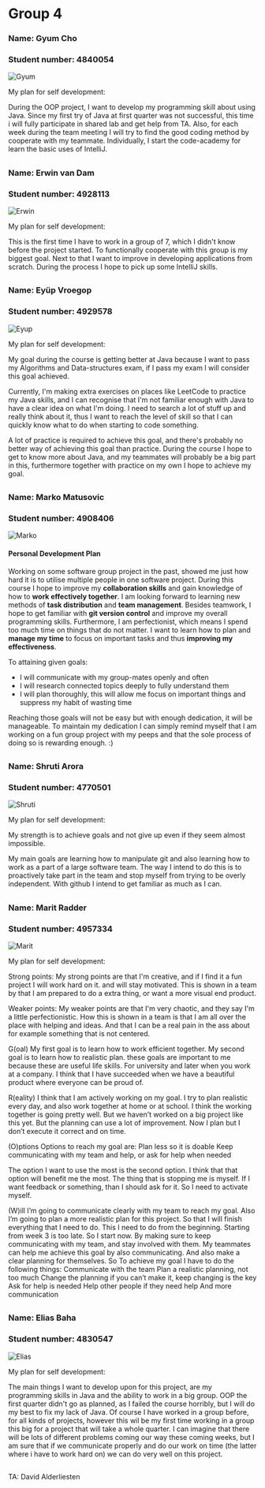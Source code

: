﻿# Group 4

### Name: Gyum Cho

### Student number: 4840054

![Gyum](GyumPicture.jpg)

My plan for self development:

During the OOP project, I want to develop my programming skill about using Java. Since my first try of Java at first quarter was not successful, this time i will fully participate in shared lab and get help from TA. Also, for each week during the team meeting I will try to find the good coding method by cooperate with my teammate. Individually, I start the code-academy for learn the basic uses of IntelliJ.

##

### Name: Erwin van Dam

### Student number: 4928113

![Erwin](ErwinPicture.jpg)

My plan for self development:

This is the first time I have to work in a group of 7, which I didn't know before the project started. To functionally cooperate with this group is my biggest goal. Next to that I want to improve in developing applications from scratch. During the process I hope to pick up some IntelliJ skills.

##

### Name: Eyüp Vroegop

### Student number: 4929578

![Eyup](EyupPicture.jpg)

My plan for self development:

My goal during the course is getting better at Java because I want to pass my Algorithms and Data-structures exam, if I pass my exam I will consider this goal achieved.

Currently, I'm making extra exercises on places like LeetCode to practice my Java skills, and I can  recognise that I'm not familiar enough with Java to have a clear idea on what I'm doing. I need to search a lot of stuff up and really think about it, thus I want to reach the level of skill so that I can quickly know what to do when starting to code something.

A lot of practice is required to achieve this goal, and there's probably no better way of achieving this goal than practice. During the course I hope to get to know more about Java, and my teammates will probably be a big part in this, furthermore together with practice on my own I hope to achieve my goal.

##

### Name: Marko Matusovic

### Student number: 4908406

![Marko](MarkoPicture.jpg)

#### Personal Development Plan

Working on some software group project in the past, showed me just how hard it is to utilise multiple people in one software project. During this course I hope to improve my **collaboration skills** and gain knowledge of how to **work effectively together**. I am looking forward to learning new methods of **task distribution** and **team management**. Besides teamwork, I hope to get familiar with **git version control** and improve my overall programming skills. Furthermore, I am perfectionist, which means I spend too much time on things that do not matter. I want to learn how to plan and **manage my time** to focus on important tasks and thus **improving my effectiveness**.

To attaining given goals:
- I will communicate with my group-mates openly and often
- I will research connected topics deeply to fully understand them
- I will plan thoroughly, this will allow me focus on important things and suppress my habit of wasting time

Reaching those goals will not be easy but with enough dedication, it will be manageable. To maintain my dedication I can simply remind myself that I am working on a fun group project with my peeps and that the sole process of doing so is rewarding enough. :)

##

### Name: Shruti Arora

### Student number: 4770501

![Shruti](http://i64.tinypic.com/2d1lsgh.jpg)

My plan for self development:

My strength is to achieve goals and not give up even if they seem almost impossible.

My main goals are learning how to manipulate git and also learning how to work as a part of a large software team. The way I intend to do this is to proactively take part in the team and stop myself from trying to be overly independent. With github I intend to get familiar as much as I can.

##

### Name: Marit Radder

### Student number: 4957334

![Marit](MaritPicture.jpg)

My plan for self development:

Strong points:
My strong points are that I'm creative, and if I find it a fun project I will work hard on it. and will stay motivated. This is shown in a team by that I am prepared to do a extra thing, or want a more visual end product.

Weaker points:
My weaker points are that I'm very chaotic, and they say I'm a little perfectionistic. How this is shown in a team is that I am all over the place with helping and ideas. And that I can be a real pain in the ass about for example something that is not centered.

G(oal)
My first goal is to learn how to work efficient together.
My second goal is to learn how to realistic plan.
these goals are important to me because these are useful life skills. For university and later when you work at a company.
I think that I have succeeded when we have a beautiful product where everyone can be proud of.


R(eality)
I think that I am actively working on my goal. I try to plan realistic every day, and also work together at home or at school.
I think the working together is going pretty well. But we haven’t worked on a big project like this yet. But the planning can use a lot of improvement. Now I plan but I don’t execute it correct and on time.

(O)ptions
Options to reach my goal are:
Plan less so it is doable
Keep communicating with my team and help, or ask for help when needed

The option I want to use the most is the second option. I think that that option will benefit me the most.
The thing that is stopping me is myself. If I want feedback or something, than I should ask for it. So I need to activate myself.

(W)ill
I’m going to communicate clearly with my team to reach my goal. Also I’m going to plan a more realistic plan for this project. So that I will finish everything that I need to do.
This I need to do from the beginning. Starting from week 3 is too late. So I start now. By making sure to keep communicating with my team, and stay involved with them.
My teammates can help me achieve this goal by also communicating. And also make a clear planning for themselves. So To achieve my goal I have to do the following things:
Communicate with the team
Plan a realistic planning, not too much
Change the planning if you can’t make it, keep changing is the key
Ask for help is needed
Help other people if they need help
And more communication


##

### Name: Elias Baha

### Student number: 4830547

![Elias](EliasPicture.jpg)

My plan for self development:

The main things I want to develop upon for this project, are my programming skills in Java and the ability to work in a big group.
OOP the first quarter didn't go as planned, as I failed the course horribly, but I will do my best to fix my lack of Java.
Of course I have worked in a group before, for all kinds of projects, however this wil be my first time working in a group this big for a project that will take a whole quarter. I can imagine that there will be lots of different problems coming our way these coming weeks, but I am sure that if we communicate properly and do our work on time (the latter where i have to work hard on) we can do very well on this project.

##

TA: David Alderliesten